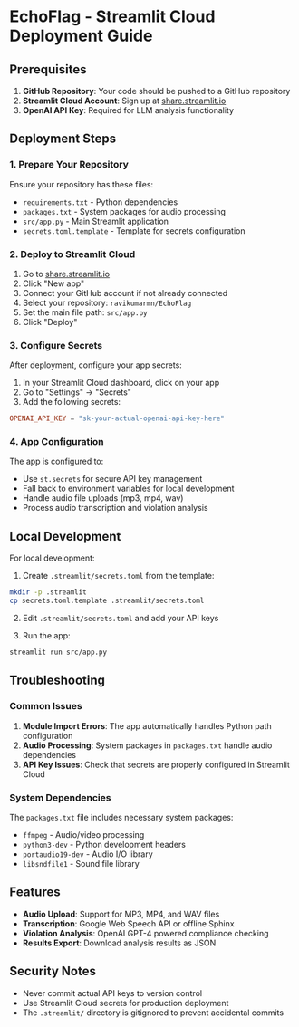 # EchoFlag - Streamlit Cloud Deployment Guide

## Prerequisites

1. **GitHub Repository**: Your code should be pushed to a GitHub repository
2. **Streamlit Cloud Account**: Sign up at [share.streamlit.io](https://share.streamlit.io)
3. **OpenAI API Key**: Required for LLM analysis functionality

## Deployment Steps

### 1. Prepare Your Repository

Ensure your repository has these files:
- `requirements.txt` - Python dependencies
- `packages.txt` - System packages for audio processing
- `src/app.py` - Main Streamlit application
- `secrets.toml.template` - Template for secrets configuration

### 2. Deploy to Streamlit Cloud

1. Go to [share.streamlit.io](https://share.streamlit.io)
2. Click "New app"
3. Connect your GitHub account if not already connected
4. Select your repository: `ravikumarmn/EchoFlag`
5. Set the main file path: `src/app.py`
6. Click "Deploy"

### 3. Configure Secrets

After deployment, configure your app secrets:

1. In your Streamlit Cloud dashboard, click on your app
2. Go to "Settings" → "Secrets"
3. Add the following secrets:

```toml
OPENAI_API_KEY = "sk-your-actual-openai-api-key-here"
```

### 4. App Configuration

The app is configured to:
- Use `st.secrets` for secure API key management
- Fall back to environment variables for local development
- Handle audio file uploads (mp3, mp4, wav)
- Process audio transcription and violation analysis

## Local Development

For local development:

1. Create `.streamlit/secrets.toml` from the template:
```bash
mkdir -p .streamlit
cp secrets.toml.template .streamlit/secrets.toml
```

2. Edit `.streamlit/secrets.toml` and add your API keys

3. Run the app:
```bash
streamlit run src/app.py
```

## Troubleshooting

### Common Issues

1. **Module Import Errors**: The app automatically handles Python path configuration
2. **Audio Processing**: System packages in `packages.txt` handle audio dependencies
3. **API Key Issues**: Check that secrets are properly configured in Streamlit Cloud

### System Dependencies

The `packages.txt` file includes necessary system packages:
- `ffmpeg` - Audio/video processing
- `python3-dev` - Python development headers
- `portaudio19-dev` - Audio I/O library
- `libsndfile1` - Sound file library

## Features

- **Audio Upload**: Support for MP3, MP4, and WAV files
- **Transcription**: Google Web Speech API or offline Sphinx
- **Violation Analysis**: OpenAI GPT-4 powered compliance checking
- **Results Export**: Download analysis results as JSON

## Security Notes

- Never commit actual API keys to version control
- Use Streamlit Cloud secrets for production deployment
- The `.streamlit/` directory is gitignored to prevent accidental commits
